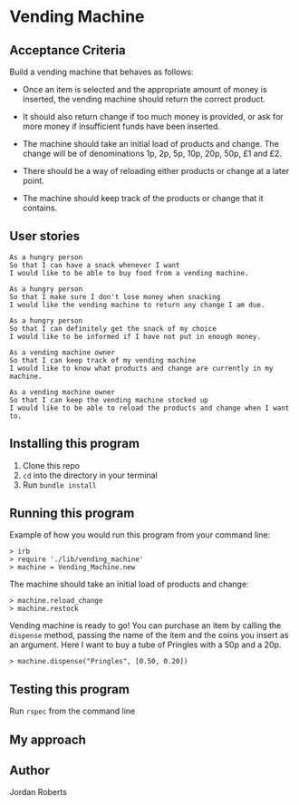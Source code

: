 # Vending Machine

## Acceptance Criteria

Build a vending machine that behaves as follows:

* Once an item is selected and the appropriate amount of money is inserted, the vending machine should return the correct product.

* It should also return change if too much money is provided, or ask for more money if insufficient funds have been inserted.

* The machine should take an initial load of products and change. The change will be of denominations 1p, 2p, 5p, 10p, 20p, 50p, £1 and £2.

* There should be a way of reloading either products or change at a later point.

* The machine should keep track of the products or change that it contains.

## User stories

```
As a hungry person
So that I can have a snack whenever I want
I would like to be able to buy food from a vending machine.

As a hungry person
So that I make sure I don't lose money when snacking
I would like the vending machine to return any change I am due.

As a hungry person
So that I can definitely get the snack of my choice
I would like to be informed if I have not put in enough money.

As a vending machine owner
So that I can keep track of my vending machine
I would like to know what products and change are currently in my machine.

As a vending machine owner
So that I can keep the vending machine stocked up
I would like to be able to reload the products and change when I want to.
```

## Installing this program

1. Clone this repo
2. `cd` into the directory in your terminal
3. Run `bundle install`

## Running this program

Example of how you would run this program from your command line:

```
> irb
> require './lib/vending_machine'
> machine = Vending_Machine.new
```
The machine should take an initial load of products and change:

```
> machine.reload_change
> machine.restock

```

Vending machine is ready to go! You can purchase an item by calling the `dispense` method, passing the name of the item and the coins you insert as an argument. Here I want to buy a tube of Pringles with a 50p and a 20p.

```
> machine.dispense("Pringles", [0.50, 0.20])
```




## Testing this program

Run `rspec` from the command line

## My approach

## Author
Jordan Roberts
